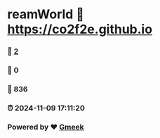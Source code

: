 # reamWorld :link: https://co2f2e.github.io 
### :page_facing_up: [2](https://co2f2e.github.io/tag.html) 
### :speech_balloon: 0 
### :hibiscus: 836 
### :alarm_clock: 2024-11-09 17:11:20 
### Powered by :heart: [Gmeek](https://github.com/Meekdai/Gmeek)
